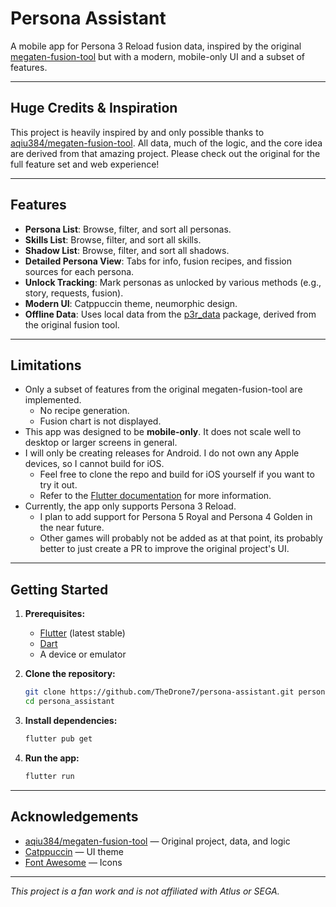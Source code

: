 # Persona Assistant

A mobile app for Persona 3 Reload fusion data, inspired by the original [megaten-fusion-tool](https://github.com/aqiu384/megaten-fusion-tool) but with a modern, mobile-only UI and a subset of features.

---

## Huge Credits & Inspiration

This project is heavily inspired by and only possible thanks to [aqiu384/megaten-fusion-tool](https://github.com/aqiu384/megaten-fusion-tool). All data, much of the logic, and the core idea are derived from that amazing project. Please check out the original for the full feature set and web experience!

---

## Features

- **Persona List**: Browse, filter, and sort all personas.
- **Skills List**: Browse, filter, and sort all skills.
- **Shadow List**: Browse, filter, and sort all shadows.
- **Detailed Persona View**: Tabs for info, fusion recipes, and fission sources for each persona.
- **Unlock Tracking**: Mark personas as unlocked by various methods (e.g., story, requests, fusion).
- **Modern UI**: Catppuccin theme, neumorphic design.
- **Offline Data**: Uses local data from the [p3r_data](../packages/p3r_data) package, derived from the original fusion tool.

---

## Limitations

- Only a subset of features from the original megaten-fusion-tool are implemented.
  - No recipe generation.
  - Fusion chart is not displayed.
- This app was designed to be **mobile-only**. It does not scale well to desktop or larger screens in general.
- I will only be creating releases for Android. I do not own any Apple devices, so I cannot build for iOS.
  - Feel free to clone the repo and build for iOS yourself if you want to try it out.
  - Refer to the [Flutter documentation](https://docs.flutter.dev/platform-integration/ios/setup) for more information.
- Currently, the app only supports Persona 3 Reload.
  - I plan to add support for Persona 5 Royal and Persona 4 Golden in the near future.
  - Other games will probably not be added as at that point, its probably better to just create a PR to improve the original project's UI.

---

## Getting Started

1. **Prerequisites:**

   - [Flutter](https://flutter.dev/) (latest stable)
   - [Dart](https://dart.dev/)
   - A device or emulator

2. **Clone the repository:**

   ```sh
   git clone https://github.com/TheDrone7/persona-assistant.git persona_assistant
   cd persona_assistant
   ```

3. **Install dependencies:**

   ```sh
   flutter pub get
   ```

4. **Run the app:**
   ```sh
   flutter run
   ```

---

## Acknowledgements

- [aqiu384/megaten-fusion-tool](https://github.com/aqiu384/megaten-fusion-tool) — Original project, data, and logic
- [Catppuccin](https://catppuccin.com/) — UI theme
- [Font Awesome](https://fontawesome.com/) — Icons

---

_This project is a fan work and is not affiliated with Atlus or SEGA._
